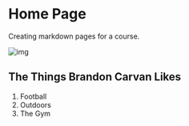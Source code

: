 # Home Page
Creating markdown pages for a course. 

![img](https://user-images.githubusercontent.com/47041263/142515937-0c039ccc-bda9-462e-96ad-29517d0389fd.jpg)


## The Things Brandon Carvan Likes

1. Football
2. Outdoors
3. The Gym
